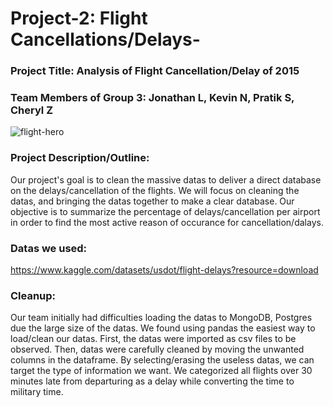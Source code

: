 # Project-2: Flight Cancellations/Delays-


### Project Title: Analysis of Flight Cancellation/Delay of 2015

### Team Members of Group 3: Jonathan L, Kevin N, Pratik S, Cheryl Z

![flight-hero](https://user-images.githubusercontent.com/120348065/226772517-a6562c4d-304a-4fdb-88cb-f1040800ca24.jpg)


### Project Description/Outline: 
Our project's goal is to clean the massive datas to deliver a direct database on the delays/cancellation of the flights. We will focus on cleaning the datas, and bringing the datas together to make a clear database. Our objective is to summarize the percentage of delays/cancellation per airport in order to find the most active reason of occurance for cancellation/dalays.

### Datas we used:
https://www.kaggle.com/datasets/usdot/flight-delays?resource=download

### Cleanup:
Our team initially had difficulties loading the datas to MongoDB, Postgres due the large size of the datas. We found using pandas the easiest way to load/clean our datas. First, the datas were imported as csv files to be observed. Then, datas were carefully cleaned by moving the unwanted columns in the dataframe. By selecting/erasing the useless datas, we can target the type of information we want. We categorized all flights over 30 minutes late from departuring as a delay while converting the time to military time. 




